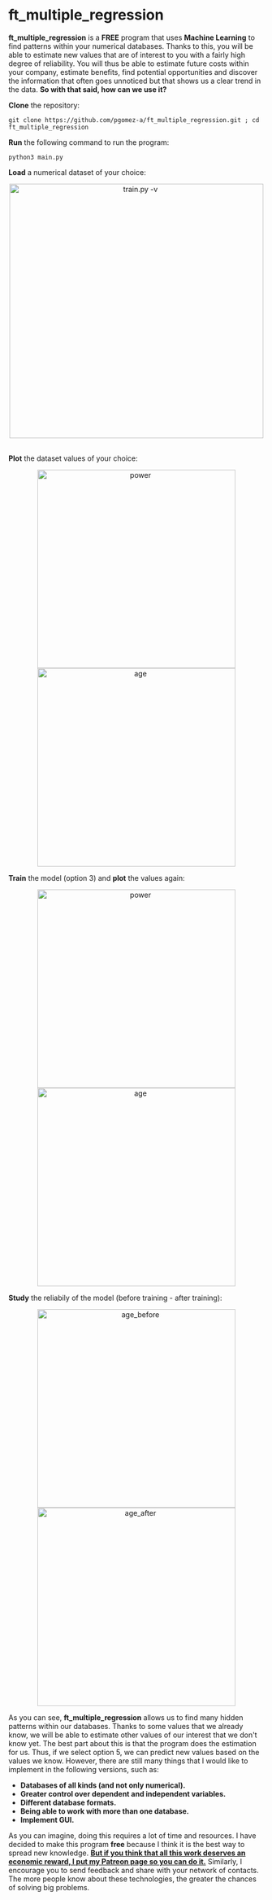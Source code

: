 # ft_multiple_regression

**ft_multiple_regression** is a **FREE** program that uses **Machine Learning** to find patterns within your numerical databases. Thanks to this, you will be able to estimate new values that are of interest to you with a fairly high degree of reliability. You will thus be able to estimate future costs within your company, estimate benefits, find potential opportunities and discover the information that often goes unnoticed but that shows us a clear trend in the data. **So with that said, how can we use it?**

**Clone** the repository:

    git clone https://github.com/pgomez-a/ft_multiple_regression.git ; cd ft_multiple_regression
    
**Run** the following command to run the program:

    python3 main.py

**Load** a numerical dataset of your choice:

<div align="center">
<img width=500 alt="train.py -v" src="https://user-images.githubusercontent.com/74931024/173360214-0086cf89-6b71-412e-9cc3-74ac85ddba8a.gif">
</div>

<br>

**Plot** the dataset values of your choice:

<div align="center">
<img width="390" alt="power" src="https://user-images.githubusercontent.com/74931024/173361915-205ea21b-8bdf-4450-9d55-c55fca8bbef1.png">
<img width="390" alt="age" src="https://user-images.githubusercontent.com/74931024/173361875-e90b04f6-9fd4-4e9a-a2c5-f28f0f0ffb80.png">
</div>

**Train** the model (option 3) and **plot** the values again:

<div align="center">
<img width="390" alt="power" src="https://user-images.githubusercontent.com/74931024/173362766-f225b6c7-d35b-46c5-98f4-4230b9dfb86b.png">
<img width="390" alt="age" src="https://user-images.githubusercontent.com/74931024/173362828-382de2c8-f477-49e8-ae0c-28d4f3cfce15.png">
</div>

**Study** the reliabily of the model (before training - after training):

<div align="center">
<img width="390" alt="age_before" src="https://user-images.githubusercontent.com/74931024/173364450-f6c8cfdb-4627-49df-bebc-a03b3274d411.png">
<img width="390" alt="age_after" src="https://user-images.githubusercontent.com/74931024/173364521-28e0fab6-7255-4ce4-8873-77f5a92a1c2e.png">
</div>

As you can see, **ft_multiple_regression** allows us to find many hidden patterns within our databases. Thanks to some values that we already know, we will be able to estimate other values of our interest that we don't know yet. The best part about this is that the program does the estimation for us. Thus, if we select option 5, we can predict new values based on the values we know. However, there are still many things that I would like to implement in the following versions, such as:
- **Databases of all kinds (and not only numerical).**
- **Greater control over dependent and independent variables.**
- **Different database formats.**
- **Being able to work with more than one database.**
- **Implement GUI.**

As you can imagine, doing this requires a lot of time and resources. I have decided to make this program **free** because I think it is the best way to spread new knowledge. **[But if you think that all this work deserves an economic reward, I put my Patreon page so you can do it.](https://www.patreon.com/pgomeza?fan_landing=true)** Similarly, I encourage you to send feedback and share with your network of contacts. The more people know about these technologies, the greater the chances of solving big problems.
